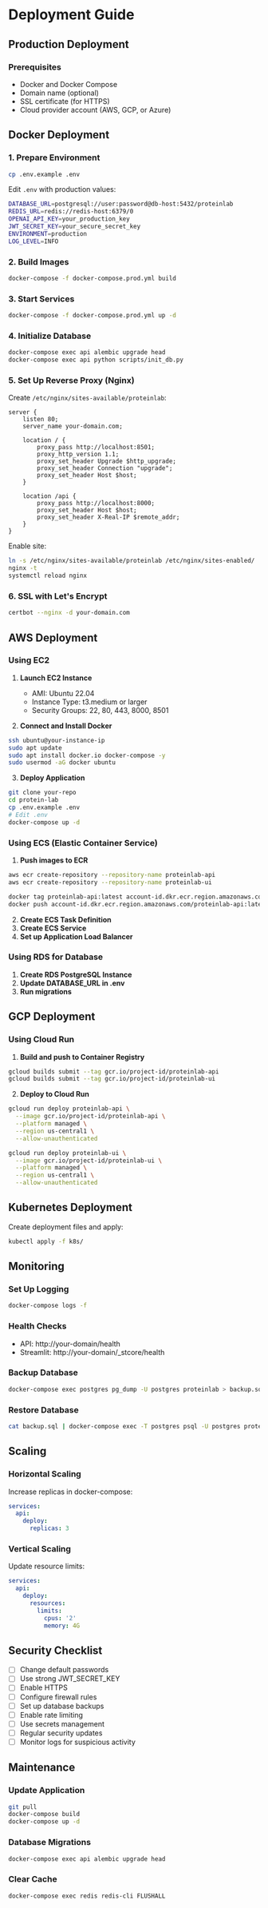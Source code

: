 # Deployment Guide

## Production Deployment

### Prerequisites

- Docker and Docker Compose
- Domain name (optional)
- SSL certificate (for HTTPS)
- Cloud provider account (AWS, GCP, or Azure)

## Docker Deployment

### 1. Prepare Environment

```bash
cp .env.example .env
```

Edit `.env` with production values:
```bash
DATABASE_URL=postgresql://user:password@db-host:5432/proteinlab
REDIS_URL=redis://redis-host:6379/0
OPENAI_API_KEY=your_production_key
JWT_SECRET_KEY=your_secure_secret_key
ENVIRONMENT=production
LOG_LEVEL=INFO
```

### 2. Build Images

```bash
docker-compose -f docker-compose.prod.yml build
```

### 3. Start Services

```bash
docker-compose -f docker-compose.prod.yml up -d
```

### 4. Initialize Database

```bash
docker-compose exec api alembic upgrade head
docker-compose exec api python scripts/init_db.py
```

### 5. Set Up Reverse Proxy (Nginx)

Create `/etc/nginx/sites-available/proteinlab`:

```nginx
server {
    listen 80;
    server_name your-domain.com;

    location / {
        proxy_pass http://localhost:8501;
        proxy_http_version 1.1;
        proxy_set_header Upgrade $http_upgrade;
        proxy_set_header Connection "upgrade";
        proxy_set_header Host $host;
    }

    location /api {
        proxy_pass http://localhost:8000;
        proxy_set_header Host $host;
        proxy_set_header X-Real-IP $remote_addr;
    }
}
```

Enable site:
```bash
ln -s /etc/nginx/sites-available/proteinlab /etc/nginx/sites-enabled/
nginx -t
systemctl reload nginx
```

### 6. SSL with Let's Encrypt

```bash
certbot --nginx -d your-domain.com
```

## AWS Deployment

### Using EC2

1. **Launch EC2 Instance**
   - AMI: Ubuntu 22.04
   - Instance Type: t3.medium or larger
   - Security Groups: 22, 80, 443, 8000, 8501

2. **Connect and Install Docker**
```bash
ssh ubuntu@your-instance-ip
sudo apt update
sudo apt install docker.io docker-compose -y
sudo usermod -aG docker ubuntu
```

3. **Deploy Application**
```bash
git clone your-repo
cd protein-lab
cp .env.example .env
# Edit .env
docker-compose up -d
```

### Using ECS (Elastic Container Service)

1. **Push images to ECR**
```bash
aws ecr create-repository --repository-name proteinlab-api
aws ecr create-repository --repository-name proteinlab-ui

docker tag proteinlab-api:latest account-id.dkr.ecr.region.amazonaws.com/proteinlab-api:latest
docker push account-id.dkr.ecr.region.amazonaws.com/proteinlab-api:latest
```

2. **Create ECS Task Definition**
3. **Create ECS Service**
4. **Set up Application Load Balancer**

### Using RDS for Database

1. **Create RDS PostgreSQL Instance**
2. **Update DATABASE_URL in .env**
3. **Run migrations**

## GCP Deployment

### Using Cloud Run

1. **Build and push to Container Registry**
```bash
gcloud builds submit --tag gcr.io/project-id/proteinlab-api
gcloud builds submit --tag gcr.io/project-id/proteinlab-ui
```

2. **Deploy to Cloud Run**
```bash
gcloud run deploy proteinlab-api \
  --image gcr.io/project-id/proteinlab-api \
  --platform managed \
  --region us-central1 \
  --allow-unauthenticated

gcloud run deploy proteinlab-ui \
  --image gcr.io/project-id/proteinlab-ui \
  --platform managed \
  --region us-central1 \
  --allow-unauthenticated
```

## Kubernetes Deployment

Create deployment files and apply:

```bash
kubectl apply -f k8s/
```

## Monitoring

### Set Up Logging

```bash
docker-compose logs -f
```

### Health Checks

- API: http://your-domain/health
- Streamlit: http://your-domain/_stcore/health

### Backup Database

```bash
docker-compose exec postgres pg_dump -U postgres proteinlab > backup.sql
```

### Restore Database

```bash
cat backup.sql | docker-compose exec -T postgres psql -U postgres proteinlab
```

## Scaling

### Horizontal Scaling

Increase replicas in docker-compose:

```yaml
services:
  api:
    deploy:
      replicas: 3
```

### Vertical Scaling

Update resource limits:

```yaml
services:
  api:
    deploy:
      resources:
        limits:
          cpus: '2'
          memory: 4G
```

## Security Checklist

- [ ] Change default passwords
- [ ] Use strong JWT_SECRET_KEY
- [ ] Enable HTTPS
- [ ] Configure firewall rules
- [ ] Set up database backups
- [ ] Enable rate limiting
- [ ] Use secrets management
- [ ] Regular security updates
- [ ] Monitor logs for suspicious activity

## Maintenance

### Update Application

```bash
git pull
docker-compose build
docker-compose up -d
```

### Database Migrations

```bash
docker-compose exec api alembic upgrade head
```

### Clear Cache

```bash
docker-compose exec redis redis-cli FLUSHALL
```

